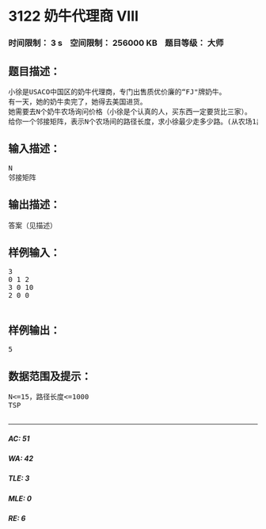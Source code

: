 # 3122 奶牛代理商 VIII   
### 时间限制： 3 s&nbsp;&nbsp;&nbsp;&nbsp;空间限制： 256000 KB&nbsp;&nbsp;&nbsp;&nbsp;题目等级： 大师  
## 题目描述：  

<pre>
小徐是USACO中国区的奶牛代理商，专门出售质优价廉的“FJ"牌奶牛。
有一天，她的奶牛卖完了，她得去美国进货。
她需要去N个奶牛农场询问价格（小徐是个认真的人，买东西一定要货比三家）。
给你一个邻接矩阵，表示N个农场间的路径长度，求小徐最少走多少路。(从农场1出发，最后回到出发点买）
</pre>
  
  
## 输入描述：  

<pre>
N
邻接矩阵
</pre>
  
  
## 输出描述：  

<pre>
答案（见描述）
</pre>
  
  
## 样例输入：  

<pre>
3
0 1 2
3 0 10
2 0 0
 
</pre>
  
  
## 样例输出：  

<pre>
5
</pre>
  
  
## 数据范围及提示：  

<pre>
N<=15，路径长度<=1000
TSP
 
</pre>
  
  
***  

##### AC: 51  
##### WA: 42  
##### TLE: 3  
##### MLE: 0  
##### RE: 6  
